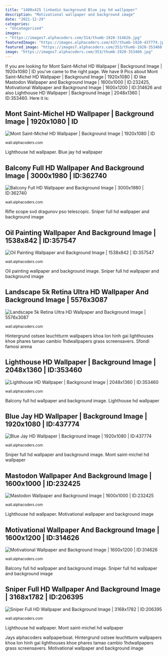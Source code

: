```yaml
---
title: "1400x425 linkedin background Blue jay hd wallpaper"
description: "Motivational wallpaper and background image"
date: "2021-12-29"
categories:
- "Uncategorized"
images:
- "https://images7.alphacoders.com/314/thumb-1920-314626.jpg"
featuredImage: "https://images.alphacoders.com/437/thumb-1920-437774.jpg"
featured_image: "https://images7.alphacoders.com/353/thumb-1920-353460.jpg"
image: "https://images7.alphacoders.com/353/thumb-1920-353460.jpg"
---
```


If you are looking for Mont Saint-Michel HD Wallpaper | Background Image | 1920x1080 | ID you've came to the right page. We have 9 Pics about Mont Saint-Michel HD Wallpaper | Background Image | 1920x1080 | ID like Mastodon Wallpaper and Background Image | 1600x1000 | ID:232425, Motivational Wallpaper and Background Image | 1600x1200 | ID:314626 and also Lighthouse HD Wallpaper | Background Image | 2048x1360 | ID:353460. Here it is:

## Mont Saint-Michel HD Wallpaper | Background Image | 1920x1080 | ID

![Mont Saint-Michel HD Wallpaper | Background Image | 1920x1080 | ID](https://images7.alphacoders.com/425/thumb-1920-425810.jpg "Lighthouse hd wallpaper")

<small>wall.alphacoders.com</small>

Lighthouse hd wallpaper. Blue jay hd wallpaper

## Balcony Full HD Wallpaper And Background Image | 3000x1980 | ID:362740

![Balcony Full HD Wallpaper and Background Image | 3000x1980 | ID:362740](https://images8.alphacoders.com/362/thumb-1920-362740.jpg "Lighthouse hd wallpaper")

<small>wall.alphacoders.com</small>

Rifle scope svd dragunov pso telescopic. Sniper full hd wallpaper and background image

## Oil Painting Wallpaper And Background Image | 1538x842 | ID:357547

![Oil Painting Wallpaper and Background Image | 1538x842 | ID:357547](https://images8.alphacoders.com/357/thumb-1920-357547.jpg "Landscape 5k retina ultra hd wallpaper and background image")

<small>wall.alphacoders.com</small>

Oil painting wallpaper and background image. Sniper full hd wallpaper and background image

## Landscape 5k Retina Ultra HD Wallpaper And Background Image | 5576x3087

![Landscape 5k Retina Ultra HD Wallpaper and Background Image | 5576x3087](https://images8.alphacoders.com/419/419522.jpg "Sniper full hd wallpaper and background image")

<small>wall.alphacoders.com</small>

Hintergrund ostsee leuchtturm wallpapers khoa lon hinh gai lighthouses khoe phares tamao cambio 1hdwallpapers grass screensavers. Sfondi famosi arena

## Lighthouse HD Wallpaper | Background Image | 2048x1360 | ID:353460

![Lighthouse HD Wallpaper | Background Image | 2048x1360 | ID:353460](https://images7.alphacoders.com/353/thumb-1920-353460.jpg "Landscape 5k retina ultra hd wallpaper and background image")

<small>wall.alphacoders.com</small>

Balcony full hd wallpaper and background image. Lighthouse hd wallpaper

## Blue Jay HD Wallpaper | Background Image | 1920x1080 | ID:437774

![Blue Jay HD Wallpaper | Background Image | 1920x1080 | ID:437774](https://images.alphacoders.com/437/thumb-1920-437774.jpg "Motivational wallpaper and background image")

<small>wall.alphacoders.com</small>

Sniper full hd wallpaper and background image. Mont saint-michel hd wallpaper

## Mastodon Wallpaper And Background Image | 1600x1000 | ID:232425

![Mastodon Wallpaper and Background Image | 1600x1000 | ID:232425](https://images3.alphacoders.com/232/thumb-1920-232425.jpg "Sniper full hd wallpaper and background image")

<small>wall.alphacoders.com</small>

Lighthouse hd wallpaper. Motivational wallpaper and background image

## Motivational Wallpaper And Background Image | 1600x1200 | ID:314626

![Motivational Wallpaper and Background Image | 1600x1200 | ID:314626](https://images7.alphacoders.com/314/thumb-1920-314626.jpg "Lighthouse hd wallpaper")

<small>wall.alphacoders.com</small>

Balcony full hd wallpaper and background image. Sniper full hd wallpaper and background image

## Sniper Full HD Wallpaper And Background Image | 3168x1782 | ID:206395

![Sniper Full HD Wallpaper and Background Image | 3168x1782 | ID:206395](https://images3.alphacoders.com/206/thumb-1920-206395.jpg "Hintergrund ostsee leuchtturm wallpapers khoa lon hinh gai lighthouses khoe phares tamao cambio 1hdwallpapers grass screensavers")

<small>wall.alphacoders.com</small>

Lighthouse hd wallpaper. Mont saint-michel hd wallpaper

Jays alphacoders wallpaperboat. Hintergrund ostsee leuchtturm wallpapers khoa lon hinh gai lighthouses khoe phares tamao cambio 1hdwallpapers grass screensavers. Motivational wallpaper and background image

